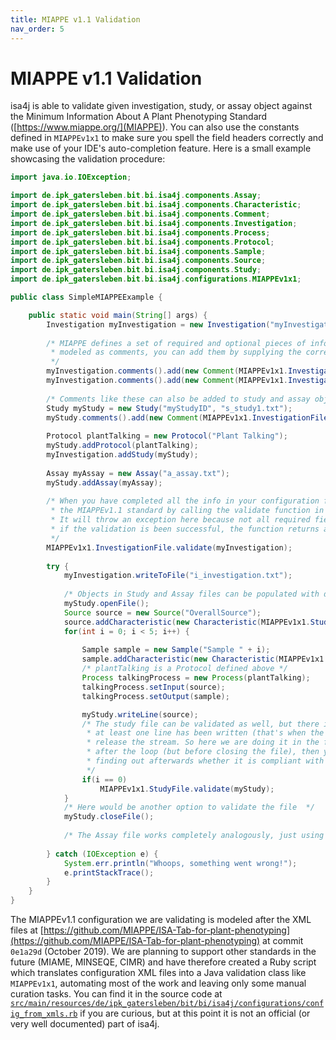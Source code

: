 ```yaml
---
title: MIAPPE v1.1 Validation
nav_order: 5
---
```


# MIAPPE v1.1 Validation
isa4j is able to validate given investigation, study, or assay object against the Minimum Information About A Plant Phenotyping Standard ([https://www.miappe.org/](MIAPPE)).
You can also use the constants defined in `MIAPPEv1x1` to make sure you spell the field headers correctly and make use of your IDE's auto-completion feature.
Here is a small example showcasing the validation procedure:

```java
import java.io.IOException;

import de.ipk_gatersleben.bit.bi.isa4j.components.Assay;
import de.ipk_gatersleben.bit.bi.isa4j.components.Characteristic;
import de.ipk_gatersleben.bit.bi.isa4j.components.Comment;
import de.ipk_gatersleben.bit.bi.isa4j.components.Investigation;
import de.ipk_gatersleben.bit.bi.isa4j.components.Process;
import de.ipk_gatersleben.bit.bi.isa4j.components.Protocol;
import de.ipk_gatersleben.bit.bi.isa4j.components.Sample;
import de.ipk_gatersleben.bit.bi.isa4j.components.Source;
import de.ipk_gatersleben.bit.bi.isa4j.components.Study;
import de.ipk_gatersleben.bit.bi.isa4j.configurations.MIAPPEv1x1;

public class SimpleMIAPPEExample {

	public static void main(String[] args) {
		Investigation myInvestigation = new Investigation("myInvestigationID");
		
		/* MIAPPE defines a set of required and optional pieces of information for the investigation file
		 * modeled as comments, you can add them by supplying the corresponding constant
		 */
		myInvestigation.comments().add(new Comment(MIAPPEv1x1.InvestigationFile.INVESTIGATION_LICENSE, "MIT"));
		myInvestigation.comments().add(new Comment(MIAPPEv1x1.InvestigationFile.MIAPPE_VERSION, "1.1"));
		
		/* Comments like these can also be added to study and assay objects */
		Study myStudy = new Study("myStudyID", "s_study1.txt");
		myStudy.comments().add(new Comment(MIAPPEv1x1.InvestigationFile.STUDY_START_DATE, "2020-07-23"));
		
		Protocol plantTalking = new Protocol("Plant Talking");
		myStudy.addProtocol(plantTalking);
		myInvestigation.addStudy(myStudy);
		
		Assay myAssay = new Assay("a_assay.txt");
		myStudy.addAssay(myAssay);
		
		/* When you have completed all the info in your configuration file, you can validate it against
		 * the MIAPPEv1.1 standard by calling the validate function in the InvestigationFile class.
		 * It will throw an exception here because not all required fields and protocols are required,
		 * if the validation is been successful, the function returns a boolean true.
		 */
		MIAPPEv1x1.InvestigationFile.validate(myInvestigation);
		
		try {
			myInvestigation.writeToFile("i_investigation.txt");
			
			/* Objects in Study and Assay files can be populated with defined Characteristics analogously */
			myStudy.openFile();
			Source source = new Source("OverallSource");
			source.addCharacteristic(new Characteristic(MIAPPEv1x1.StudyFile.GENUS, "Arabodipsis"));
			for(int i = 0; i < 5; i++) {
				
				Sample sample = new Sample("Sample " + i);
				sample.addCharacteristic(new Characteristic(MIAPPEv1x1.StudyFile.OBSERVATION_UNIT_TYPE, "pot"));
				/* plantTalking is a Protocol defined above */
				Process talkingProcess = new Process(plantTalking); 
				talkingProcess.setInput(source);
				talkingProcess.setOutput(sample);

				myStudy.writeLine(source);
				/* The study file can be validated as well, but there is a catch: You need to call the validate function AFTER
				 * at least one line has been written (that's when the headers are resolved) but BEFORE you close the file or 
				 * release the stream. So here we are doing it in the first iteration of your loop, alternatively you could do it
				 * after the loop (but before closing the file), then you would only run the risk of rendering the whole file and only
				 * finding out afterwards whether it is compliant with MIAPPEv1.1.
				 */
				if(i == 0)
					MIAPPEv1x1.StudyFile.validate(myStudy);
			}
			/* Here would be another option to validate the file  */
			myStudy.closeFile();
			
			/* The Assay file works completely analogously, just using the constants and methods in MIAPPEv1x1.AssayFile */
			
		} catch (IOException e) {
			System.err.println("Whoops, something went wrong!");
			e.printStackTrace();
		}
	}
}
```

The MIAPPEv1.1 configuration we are validating is modeled after the XML files at [https://github.com/MIAPPE/ISA-Tab-for-plant-phenotyping](https://github.com/MIAPPE/ISA-Tab-for-plant-phenotyping) at commit `0e1a29d` (October 2019).
We are planning to support other standards in the future (MIAME, MINSEQE, CIMR) and have therefore created a Ruby script which translates configuration XML files into a Java validation class like `MIAPPEv1x1`, automating most of the work and leaving only some manual curation tasks.
You can find it in the source code at [`src/main/resources/de/ipk_gatersleben/bit/bi/isa4j/configurations/config_from_xmls.rb`](https://github.com/IPK-BIT/isa4j/blob/master/src/main/resources/de/ipk_gatersleben/bit/bi/isa4j/configurations/config_from_xmls.rb) if you are curious, but at this point it is not an official (or very well documented) part of isa4j.
